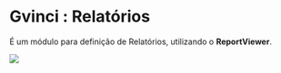 # Gvinci : Relatórios

É um módulo para definição de Relatórios, utilizando o **ReportViewer**.

![](http://www.gvinci.com.br/manual/modulosg7_1_3.png)

